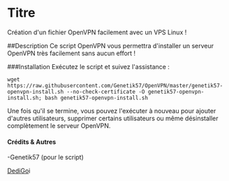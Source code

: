# Titre
Création d'un fichier OpenVPN facilement avec un VPS Linux !

##Description
Ce script OpenVPN vous permettra d'installer un serveur OpenVPN très facilement sans aucun effort !

###Installation
Exécutez le script et suivez l'assistance :

`wget https://raw.githubusercontent.com/Genetik57/OpenVPN/master/genetik57-openvpn-install.sh --no-check-certificate -O genetik57-openvpn-install.sh; bash genetik57-openvpn-install.sh`

Une fois qu'il se termine, vous pouvez l'exécuter à nouveau pour ajouter d'autres utilisateurs, supprimer certains utilisateurs ou même désinstaller complètement le serveur OpenVPN.

#### Crédits & Autres
-Genetik57 (pour le script)

[DediGo](https://dedigo.ch)i
